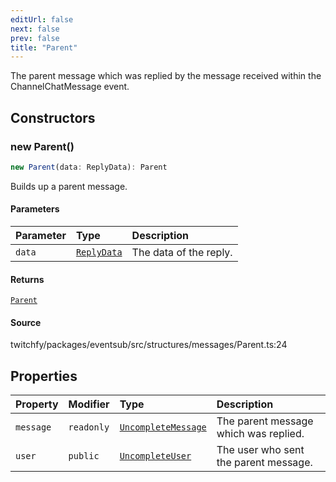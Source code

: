 ```yaml
---
editUrl: false
next: false
prev: false
title: "Parent"
---
```


The parent message which was replied by the message received within the ChannelChatMessage event.

## Constructors

### new Parent()

```ts
new Parent(data: ReplyData): Parent
```

Builds up a parent message.

#### Parameters

| Parameter | Type | Description |
| :------ | :------ | :------ |
| `data` | [`ReplyData`](/api/eventsub/interfaces/replydata/) | The data of the reply. |

#### Returns

[`Parent`](/api/eventsub/classes/parent/)

#### Source

twitchfy/packages/eventsub/src/structures/messages/Parent.ts:24

## Properties

| Property | Modifier | Type | Description |
| :------ | :------ | :------ | :------ |
| `message` | `readonly` | [`UncompleteMessage`](/api/eventsub/classes/uncompletemessage/) | The parent message which was replied. |
| `user` | `public` | [`UncompleteUser`](/api/eventsub/classes/uncompleteuser/) | The user who sent the parent message. |
